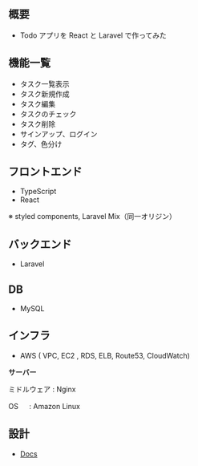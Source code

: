 ## 概要

-   Todo アプリを React と Laravel で作ってみた

## 機能一覧

-   タスク一覧表示
-   タスク新規作成
-   タスク編集
-   タスクのチェック
-   タスク削除
-   サインアップ、ログイン
-   タグ、色分け

## フロントエンド

-   TypeScript
-   React

※ styled components, Laravel Mix（同一オリジン）

## バックエンド

-   Laravel

## DB

-   MySQL

## インフラ

-   AWS ( VPC, EC2 , RDS, ELB, Route53, CloudWatch)

**サーバー**

ミドルウェア : Nginx

OS 　 : Amazon Linux

## 設計

-   [Docs](https://github.com/ryosuke1256/Todo-react-laravel/tree/develop/docs)

